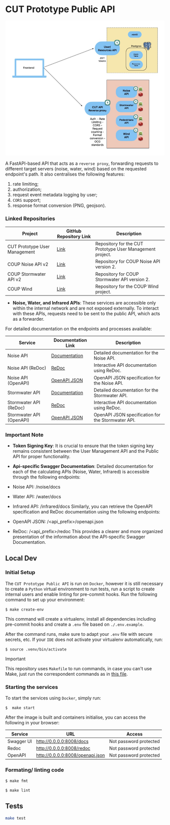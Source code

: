 # CUT Prototype Public API

!["CUT Prototype Architecture"](.documentation/cut-architecture.jpg "CUT Prototype Architecture")

A FastAPI-based API that acts as a `reverse proxy`, forwarding requests to different target servers (noise, water, wind) based on the requested endpoint's path. It also centralises the following features:
1) rate limiting; 
2) authorization; 
3) request event metadata logging by user;
4) `CORS` support;
5) response format conversion (PNG, geojson).


### Linked Repositories

| Project                                     | GitHub Repository Link                                   | Description                                                |
|---------------------------------------------|----------------------------------------------------------|------------------------------------------------------------|
| CUT Prototype User Management               | [Link](https://github.com/digitalcityscience/CUT_Prototype_UserManagement) | Repository for the CUT Prototype User Management project.   |
| COUP Noise API v2                           | [Link](https://github.com/digitalcityscience/COUP-noise-api-v2) | Repository for COUP Noise API version 2.                    |
| COUP Stormwater API v2                      | [Link](https://github.com/digitalcityscience/COUP-stormwater-api-v2-) | Repository for COUP Stormwater API version 2.               |
| COUP Wind                                   | [Link](https://github.com/digitalcityscience/COUP-wind)    | Repository for the COUP Wind project.                       |


- **Noise, Water, and Infrared APIs**: These services are accessible only within the internal network and are not exposed externally. To interact with these APIs, requests need to be sent to the public API, which acts as a forwarder.

For detailed documentation on the endpoints and processes available:

| Service          | Documentation Link                                   | Description                                           |
|------------------|------------------------------------------------------|-------------------------------------------------------|
| Noise API        | [Documentation](https://api.city-scope.hcu-hamburg.de/cut-public-api/noise/docs) | Detailed documentation for the Noise API.            |
| Noise API (ReDoc)| [ReDoc](https://api.city-scope.hcu-hamburg.de/cut-public-api/noise/redoc) | Interactive API documentation using ReDoc.          |
| Noise API (OpenAPI)| [OpenAPI JSON](https://api.city-scope.hcu-hamburg.de/cut-public-api/noise/openapi.json) | OpenAPI JSON specification for the Noise API.        |
| Stormwater API   | [Documentation](https://api.city-scope.hcu-hamburg.de/cut-public-api/stormwater/docs) | Detailed documentation for the Stormwater API.       |
| Stormwater API (ReDoc)| [ReDoc](https://api.city-scope.hcu-hamburg.de/cut-public-api/stormwater/redoc) | Interactive API documentation using ReDoc.          |
| Stormwater API (OpenAPI)| [OpenAPI JSON](https://api.city-scope.hcu-hamburg.de/cut-public-api/stormwater/openapi.json) | OpenAPI JSON specification for the Stormwater API.  |


### Important Note

- **Token Signing Key**: It is crucial to ensure that the token signing key remains consistent between the User Management API and the Public API for proper functionality.

- **Api-specific Swagger Documentation**: Detailed documentation for each of the calculating APIs (Noise, Water, Infrared) is accessible through the following endpoints:
- Noise API: /noise/docs
- Water API: /water/docs
- Infrared API: /infrared/docs
Similarly, you can retrieve the OpenAPI specification and ReDoc documentation using the following endpoints:
- OpenAPI JSON: /<api_prefix>/openapi.json
- ReDoc: /<api_prefix>/redoc
This provides a clearer and more organized presentation of the information about the API-specific Swagger Documentation.


## Local Dev

### Initial Setup

The `CUT Prototype Public API` is run on `Docker`, however it is still necessary to create a `Python` virtual environment to run tests, run a script to create internal users and enable linting for pre-commit hooks. Run the following command to set up your environment: 


```
$ make create-env
```

This command will create a virtualenv, install all dependencies including pre-commit hooks and create a `.env` file based on `./.env.example`. 

After the command runs, make sure to adapt your `.env` file with secure secrets, etc.  If your `IDE` does not activate your virtualenv automatically, run: 

```
$ source .venv/bin/activate
```

> [!IMPORTANT]
> This repository uses `Makefile` to run commands, in case you can't use Make, just run the correspondent commands as in [this file](./Makefile).


### Starting the services 

To start the services using `Docker`, simply run: 

```
$  make start
```

After the image is built and containers initialise, you can access the following in your browser: 

| Service    | URL                                | Access                                      |
|------------|------------------------------------|---------------------------------------------|
| Swagger UI | http://0.0.0.0:8008/docs           | Not password protected                       |
| Redoc      | http://0.0.0.0:8008/redoc          | Not password protected                       |
| OpenAPI    | http://0.0.0.0:8008/openapi.json   | Not password protected                       |


### Formating/ linting code

```
$ make fmt
```

```
$ make lint
```


## Tests 

```bash
make test
```